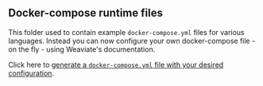 ## Docker-compose runtime files

This folder used to contain example `docker-compose.yml` files for various
languages. Instead you can now configure your own docker-compose file - on the
fly - using Weaviate's documentation.

Click here to [generate a `docker-compose.yml` file with your desired
configuration](https://www.semi.technology/documentation/weaviate/current/getting-started/installation.html#docker-compose).
